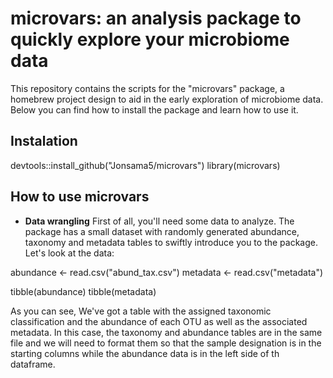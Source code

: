 # microvars: an analysis package to quickly explore your microbiome data

This repository contains the scripts for the "microvars" package, a homebrew project design to aid in the early exploration of 
microbiome data. Below you can find how to install the package and learn how to use it.

## Instalation

devtools::install_github("Jonsama5/microvars")
library(microvars)

## How to use microvars

* **Data wrangling**
First of all, you'll need some data to analyze. The package has a small dataset with randomly generated abundance, taxonomy
and metadata tables to swiftly introduce you to the package. Let's look at the data:

abundance <- read.csv("abund_tax.csv")
metadata <- read.csv("metadata")

tibble(abundance)
tibble(metadata)

As you can see, We've got a table with the assigned taxonomic classification and the abundance of each OTU as well as the
associated metadata. In this case, the taxonomy and abundance tables are in the same file and we will need to format them
so that the sample designation is in the starting columns while the abundance data is in the left side of th dataframe.

